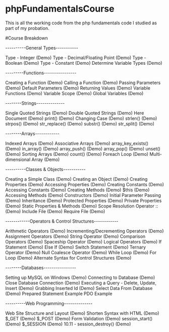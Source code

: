 # phpFundamentalsCourse
This is all the working code from the php fundamentals code I studied as part of my probation. 

#Course Breakdown

----------General Types-----------

  Type - Integer (Demo)
  Type - Decimal/Floating Point (Demo)
  Type - Boolean (Demo)
  Type - Constant (Demo)
  Determine Variable Types (Demo)

---------Functions----------------

  Creating a Function (Demo)
  Calling a Function (Demo)
	Passing Parameters (Demo)
	Default Parameters (Demo)
	Returning Values (Demo)
	Variable Functions (Demo)
	Variable Scope (Demo)
  Global Variables (Demo)

--------Strings--------------

Single Quoted Strings (Demo)
Double Quoted Strings (Demo)
Here Document (Demo)
print() (Demo)
Changing Case (Demo)
strlen() (Demo)
strpos() (Demo)
str_replace() (Demo)
substr() (Demo)
str_split() (Demo)

--------Arrays------------

  Indexed Arrays (Demo)
  Associative Arrays (Demo)
  array_key_exists() (Demo)
  in_array() (Demo)
  array_push() (Demo)
  array_pop() (Demo)
  unset() (Demo)
  Sorting Arrays (Demo)
  count() (Demo)
  Foreach Loop (Demo)
  Multi-dimensional Array (Demo)

----------Classes & Objects-----------

  Creating a Simple Class (Demo)
  Creating an Object (Demo)
  Creating Properties (Demo)
  Accessing Properties (Demo)
  Creating Constants (Demo)
  Accessing Constants (Demo)
  Creating Methods (Demo)
  $this (Demo)
  Accessing Methods (Demo)
  Constructors (Demo)
  Initial Parameter Passing (Demo)
  Inheritance (Demo)
  Protected Properties (Demo)
  Private Properties (Demo)
  Static Properties & Methods (Demo)
  Scope Resolution Operator :: (Demo)
  Include File (Demo)
  Require File (Demo)

------------Operators & Control Structures------------

  Arithmetic Operators (Demo)
  Incrementing/Decrementing Operators (Demo)
  Assignment Operators (Demo)
  String Operator (Demo)
  Comparison Operators (Demo)
  Spaceship Operator (Demo)
  Logical Operators (Demo)
  If Statement (Demo)
  Else If (Demo)
  Switch Statement (Demo)
  Ternary Operator (Demo)
  Null Coalesce Operator (Demo)	
  While Loop (Demo)
  For Loop (Demo)
  Alternate Syntax for Control Structures (Demo)

--------Databases----------------

  Setting up MySQL on Windows (Demo)
  Connecting to Database (Demo)
  Close Database Connection (Demo)
  Executing a Query - Delete, Update, Insert (Demo)
  Grabbing Inserted Id (Demo)
  Select Data From Database (Demo)
  Prepared Statement Example
  PDO Example

----------Web Programming--------------

  Web Site Structure and Layout (Demo)
  Shorten Syntax with HTML (Demo)
  $_GET (Demo)
  $_POST (Demo)
  Form Validation (Demo)
  session_start() (Demo)
  $_SESSION (Demo)
	10.11	-	session_destroy() (Demo)
